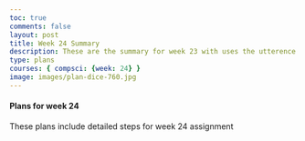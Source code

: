 ```yaml
---
toc: true
comments: false
layout: post
title: Week 24 Summary
description: These are the summary for week 23 with uses the utterence bot
type: plans
courses: { compsci: {week: 24} }
image: images/plan-dice-760.jpg
---
```



#### Plans for week 24
These plans include detailed steps for week 24 assignment

<script src="https://utteranc.es/client.js"
    repo="srivaidyas/student2.0"
    issue-term="pathname"
    label="comments"
    theme="github-light"
    crossorigin="anonymous"
    async>
</script>


